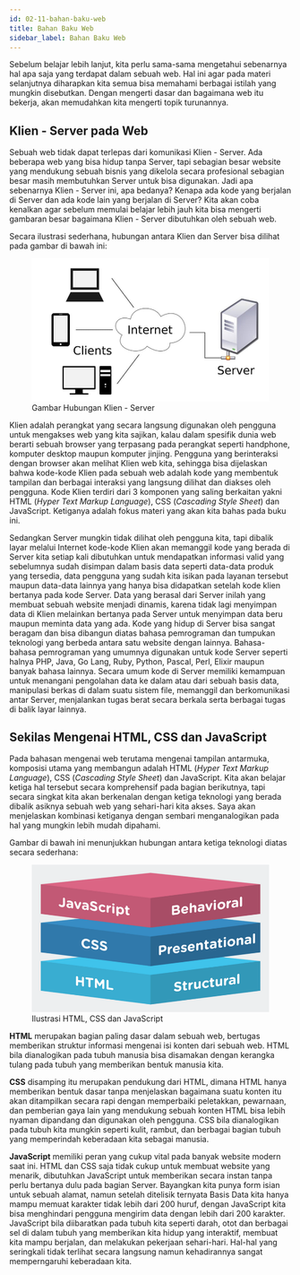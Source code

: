 ```yaml
---
id: 02-11-bahan-baku-web
title: Bahan Baku Web
sidebar_label: Bahan Baku Web
---
```


Sebelum belajar lebih lanjut, kita perlu sama-sama mengetahui sebenarnya hal apa saja yang terdapat dalam sebuah web. Hal ini agar pada materi selanjutnya diharapkan kita semua bisa memahami berbagai istilah yang mungkin disebutkan. Dengan mengerti dasar dan bagaimana web itu bekerja, akan memudahkan kita mengerti topik turunannya.

## Klien - Server pada Web

Sebuah web tidak dapat terlepas dari komunikasi Klien - Server. Ada beberapa web yang bisa hidup tanpa Server, tapi sebagian besar website yang mendukung sebuah bisnis yang dikelola secara profesional sebagian besar masih membutuhkan Server untuk bisa digunakan. Jadi apa sebenarnya Klien - Server ini, apa bedanya? Kenapa ada kode yang berjalan di Server dan ada kode lain yang berjalan di Server? Kita akan coba kenalkan agar sebelum memulai belajar lebih jauh kita bisa mengerti gambaran besar bagaimana Klien - Server dibutuhkan oleh sebuah web.

Secara ilustrasi sederhana, hubungan antara Klien dan Server bisa dilihat pada gambar di bawah ini:

<figure>
    <img src="/img/contents/02-11-client-server.jpg" alt="Gambar Hubungan Klien - Server"/>
    <figcaption>Gambar Hubungan Klien - Server</figcaption>
</figure>

Klien adalah perangkat yang secara langsung digunakan oleh pengguna untuk mengakses web yang kita sajikan, kalau dalam spesifik dunia web berarti sebuah browser yang terpasang pada perangkat seperti handphone, komputer desktop maupun komputer jinjing. Pengguna yang berinteraksi dengan browser akan melihat Klien web kita, sehingga bisa dijelaskan bahwa kode-kode Klien pada sebuah web adalah kode yang membentuk tampilan dan berbagai interaksi yang langsung dilihat dan diakses oleh pengguna. Kode Klien terdiri dari 3 komponen yang saling berkaitan yakni HTML (*Hyper Text Markup Language*), CSS (*Cascading Style Sheet*) dan JavaScript. Ketiganya adalah fokus materi yang akan kita bahas pada buku ini.

Sedangkan Server mungkin tidak dilihat oleh pengguna kita, tapi dibalik layar melalui Internet kode-kode Klien akan memanggil kode yang berada di Server kita setiap kali dibutuhkan untuk mendapatkan informasi valid yang sebelumnya sudah disimpan dalam basis data seperti data-data produk yang tersedia, data pengguna yang sudah kita isikan pada layanan tersebut maupun data-data lainnya yang hanya bisa didapatkan setelah kode klien bertanya pada kode Server. Data yang berasal dari Server inilah yang membuat sebuah website menjadi dinamis, karena tidak lagi menyimpan data di Klien melainkan bertanya pada Server untuk menyimpan data beru maupun meminta data yang ada. Kode yang hidup di Server bisa sangat beragam dan bisa dibangun diatas bahasa pemrograman dan tumpukan teknologi yang berbeda antara satu website dengan lainnya. Bahasa-bahasa pemrograman yang umumnya digunakan untuk kode Server seperti halnya PHP, Java, Go Lang, Ruby, Python, Pascal, Perl, Elixir maupun banyak bahasa lainnya. Secara umum kode di Server memiliki kemampuan untuk menangani pengolahan data ke dalam atau dari sebuah basis data, manipulasi berkas di dalam suatu sistem file, memanggil dan berkomunikasi antar Server, menjalankan tugas berat secara berkala serta berbagai tugas di balik layar lainnya.

## Sekilas Mengenai HTML, CSS dan JavaScript

Pada bahasan mengenai web terutama mengenai tampilan antarmuka, komposisi utama yang membangun adalah HTML (*Hyper Text Markup Language*), CSS (*Cascading Style Sheet*) dan JavaScript. Kita akan belajar ketiga hal tersebut secara komprehensif pada bagian berikutnya, tapi secara singkat kita akan berkenalan dengan ketiga teknologi yang berada dibalik asiknya sebuah web yang sehari-hari kita akses. Saya akan menjelaskan kombinasi ketiganya dengan sembari menganalogikan pada hal yang mungkin lebih mudah dipahami.

Gambar di bawah ini menunjukkan hubungan antara ketiga teknologi diatas secara sederhana:

<figure>
    <img src="/img/contents/02-11-html-css-js.png" alt="Ilustrasi HTML, CSS dan JavaScript"/>
    <figcaption>Ilustrasi HTML, CSS dan JavaScript</figcaption>
</figure>

**HTML** merupakan bagian paling dasar dalam sebuah web, bertugas memberikan struktur informasi mengenai isi konten dari sebuah web. HTML bila dianalogikan pada tubuh manusia bisa disamakan dengan kerangka tulang pada tubuh yang memberikan bentuk manusia kita.

**CSS** disamping itu merupakan pendukung dari HTML, dimana HTML hanya memberikan bentuk dasar tanpa menjelaskan bagaimana suatu konten itu akan ditampilkan secara rapi dengan memperbaiki peletakkan, pewarnaan, dan pemberian gaya lain yang mendukung sebuah konten HTML bisa lebih nyaman dipandang dan digunakan oleh pengguna. CSS bila dianalogikan pada tubuh kita mungkin seperti kulit, rambut, dan berbagai bagian tubuh yang memperindah keberadaan kita sebagai manusia.

**JavaScript** memiliki peran yang cukup vital pada banyak website modern saat ini. HTML dan CSS saja tidak cukup untuk membuat website yang menarik, dibutuhkan JavaScript untuk memberikan secara instan tanpa perlu bertanya dulu pada bagian Server. Bayangkan kita punya form isian untuk sebuah alamat, namun setelah ditelisik ternyata Basis Data kita hanya mampu memuat karakter tidak lebih dari 200 huruf, dengan JavaScript kita bisa menghindari pengguna mengirim data dengan lebih dari 200 karakter. JavaScript bila diibaratkan pada tubuh kita seperti darah, otot dan berbagai sel di dalam tubuh yang memberikan kita hidup yang interaktif, membuat kita mampu berjalan, dan melakukan pekerjaan sehari-hari. Hal-hal yang seringkali tidak terlihat secara langsung namun kehadirannya sangat memperngaruhi keberadaan kita.





